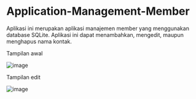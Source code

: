 # Application-Management-Member
Aplikasi ini merupakan aplikasi manajemen member yang menggunakan database SQLite. Aplikasi ini dapat menambahkan, mengedit, maupun menghapus nama kontak.

Tampilan awal

![image](https://github.com/Excel951/Application-Management-Member/assets/90140809/c5be884d-21c0-4568-9258-62bb69bcc35b)

Tampilan edit

![image](https://github.com/Excel951/Application-Management-Member/assets/90140809/923d67cb-9a67-4d49-a07b-810020964421)
